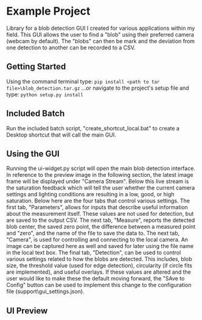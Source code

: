 # Example Project

Library for a blob detection GUI I created for various applications within my field. This GUI allows the user to 
find a "blob" using their preferred camera (webcam by default). The "blobs" can then be mark and the deviation from 
one detection to another can be recorded to a CSV.

## Getting Started

Using the command terminal type:
```pip install <path to tar file>\blob_detection.tar.gz```
...or navigate to the project's setup file and type:
```python setup.py install```

## Included Batch

Run the included batch script, "create_shortcut_local.bat" to create a Desktop shortcut that will call the main GUI.

## Using the GUI

Running the ui-widget.py script will open the main blob detection interface. In reference to the preview image in the 
following section, the latest image frame will be displayed under "Camera Stream". Below this live stream is the 
saturation feedback which will tell the user whether the current camera settings and lighting conditions are resulting 
in a low, good, or high saturation. Below here are the four tabs that control various settings. The first tab, 
"Parameters", allows for inputs that describe useful information about the measurement itself. These values are not used
for detection, but are saved to the output CSV. The next tab, "Measure", reports the detected blob center, the saved 
zero point, the difference between a measured point and "zero", and the name of the file to save the data to. The next
tab, "Camera", is used for controlling and connecting to the local camera. An image can be captured here as well and 
saved for later using the file name in the local text box. The final tab, "Detection", can be used to control various 
settings related to how the blobs are detected. This includes, blob size, the threshold value (used for edge detection),
circularity (if circle fits are implemented), and useful overlays. If these values are altered and the user would like 
to make these the default moving forward, the "SAve to Config" button can be used to implement this change to the 
configuration file (support\gui_settings.json).

## UI Preview


